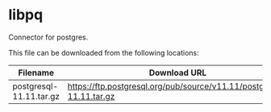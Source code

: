 libpq
============
Connector for postgres.

This file can be downloaded from the following locations:

| Filename | Download URL |
| -------- | ------------ |
| postgresql-11.11.tar.gz  | https://ftp.postgresql.org/pub/source/v11.11/postgresql-11.11.tar.gz |
